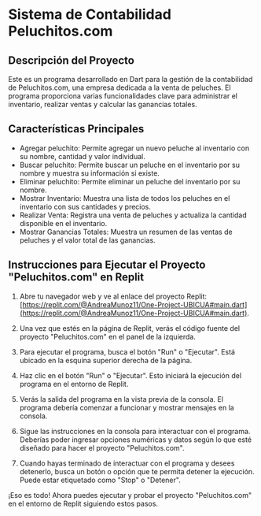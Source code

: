 # Sistema de Contabilidad Peluchitos.com

## Descripción del Proyecto
Este es un programa desarrollado en Dart para la gestión de la contabilidad de Peluchitos.com, una empresa dedicada a la venta de peluches. El programa proporciona varias funcionalidades clave para administrar el inventario, realizar ventas y calcular las ganancias totales.

## Características Principales
- Agregar peluchito: Permite agregar un nuevo peluche al inventario con su nombre, cantidad y valor individual.
- Buscar peluchito: Permite buscar un peluche en el inventario por su nombre y muestra su información si existe.
- Eliminar peluchito: Permite eliminar un peluche del inventario por su nombre.
- Mostrar Inventario: Muestra una lista de todos los peluches en el inventario con sus cantidades y precios.
- Realizar Venta: Registra una venta de peluches y actualiza la cantidad disponible en el inventario.
- Mostrar Ganancias Totales: Muestra un resumen de las ventas de peluches y el valor total de las ganancias.

## Instrucciones para Ejecutar el Proyecto "Peluchitos.com" en Replit

1. Abre tu navegador web y ve al enlace del proyecto Replit: [https://replit.com/@AndreaMunoz11/One-Project-UBICUA#main.dart](https://replit.com/@AndreaMunoz11/One-Project-UBICUA#main.dart).

2. Una vez que estés en la página de Replit, verás el código fuente del proyecto "Peluchitos.com" en el panel de la izquierda.

3. Para ejecutar el programa, busca el botón "Run" o "Ejecutar". Está ubicado en la esquina superior derecha de la página.

4. Haz clic en el botón "Run" o "Ejecutar". Esto iniciará la ejecución del programa en el entorno de Replit.

5. Verás la salida del programa en la vista previa de la consola. El programa debería comenzar a funcionar y mostrar mensajes en la consola.

6. Sigue las instrucciones en la consola para interactuar con el programa. Deberías poder ingresar opciones numéricas y datos según lo que esté diseñado para hacer el proyecto "Peluchitos.com".

7. Cuando hayas terminado de interactuar con el programa y desees detenerlo, busca un botón o opción que te permita detener la ejecución. Puede estar etiquetado como "Stop" o "Detener".

¡Eso es todo! Ahora puedes ejecutar y probar el proyecto "Peluchitos.com" en el entorno de Replit siguiendo estos pasos.

